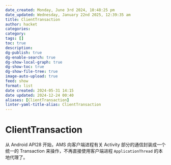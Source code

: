 ```yaml
---
date_created: Monday, June 3rd 2024, 10:48:25 pm
date_updated: Wednesday, January 22nd 2025, 12:39:35 am
title: ClientTransaction
author: hacket
categories: 
category: 
tags: []
toc: true
description: 
dg-publish: true
dg-enable-search: true
dg-show-local-graph: true
dg-show-toc: true
dg-show-file-tree: true
image-auto-upload: true
feed: show
format: list
date created: 2024-05-31 14:15
date updated: 2024-12-24 00:40
aliases: [ClientTransaction]
linter-yaml-title-alias: ClientTransaction
---
```


# ClientTransaction

从 Android API28 开始，AMS 向客户端进程有关 Activity 部分的通信封装成一个统一的 Transaction 来操作，不再直接使用客户端进程 `ApplicationThread` 的本地代理了。
